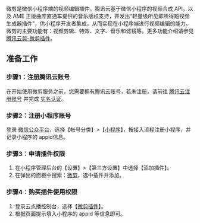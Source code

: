微剪是微信小程序端的视频编辑插件。腾讯云基于微信小程序的视频合成 API，以及 AME 正版曲库直通车提供的音乐版权支持，开发出“轻量级所见即所得短视频生成器插件”，供小程序开发者集成，从而实现在小程序端进行视频编辑的能力。微剪的主要功能有：视频剪辑、特效、文字、音乐和滤镜等。更多功能介绍请参见 [腾讯云剪-微剪插件](https://cloud.tencent.com/document/product/1156/45643)。

## 准备工作
### 步骤1：注册腾讯云账号
在开始使用微剪服务之前，您需要拥有腾讯云账号，若未注册，请前往 [腾讯云注册账号](https://cloud.tencent.com/document/product/378/17985) 并完成 [实名认证](https://cloud.tencent.com/document/product/378/3629)。

### 步骤2：注册小程序账号
登录 [微信公众平台](https://mp.weixin.qq.com/)，选择【帐号分类】>【[小程序](https://mp.weixin.qq.com/cgi-bin/wx?token=&lang=zh_CN)】，按接入流程注册小程序，并记录小程序的 appid信息。

### 步骤3：申请插件权限
1. 在小程序管理后台的【设置】>【第三方设置】中选择【添加插件】。
2. 在弹出的面板中搜索：[微剪](https://mp.weixin.qq.com/wxopen/pluginbasicprofile?action=intro&appid=wx76f1d77827f78beb&token=&lang=zh_CN)，选中插件并添加。

### 步骤4：购买插件使用权限
1. 登录云点播控制台，选择【[微剪插件](https://console.cloud.tencent.com/vod/wecut)】。
2. 根据页面提示填入小程序的 appid 等信息即可。

